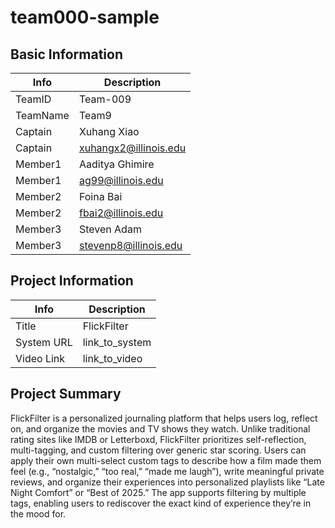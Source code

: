 # team000-sample

## Basic Information

|   Info      |        Description     |
| ----------- | ---------------------- |
| TeamID      |        Team-009        |
| TeamName    |         Team9          |
| Captain     |       Xuhang Xiao      |
| Captain     |  xuhangx2@illinois.edu |
| Member1     |       Aaditya Ghimire  |
| Member1     |  ag99@illinois.edu     |
| Member2     |       Foina Bai        |
| Member2     |  fbai2@illinois.edu    |
| Member3     |      Steven Adam       |
| Member3     |  stevenp8@illinois.edu |

## Project Information

|   Info      |        Description     |
| ----------- | ---------------------- |
|  Title      |       FlickFilter     |
| System URL  |      link_to_system    |
| Video Link  |      link_to_video     |

## Project Summary

FlickFilter is a personalized journaling platform that helps users log, reflect on, and organize the movies and TV shows they watch. Unlike traditional rating sites like IMDB or Letterboxd, FlickFilter prioritizes self-reflection, multi-tagging, and custom filtering over generic star scoring.
Users can apply their own multi-select custom tags to describe how a film made them feel (e.g., “nostalgic,” “too real,” “made me laugh”), write meaningful private reviews, and organize their experiences into personalized playlists like “Late Night Comfort” or “Best of 2025.” The app supports filtering by multiple tags, enabling users to rediscover the exact kind of experience they’re in the mood for.
